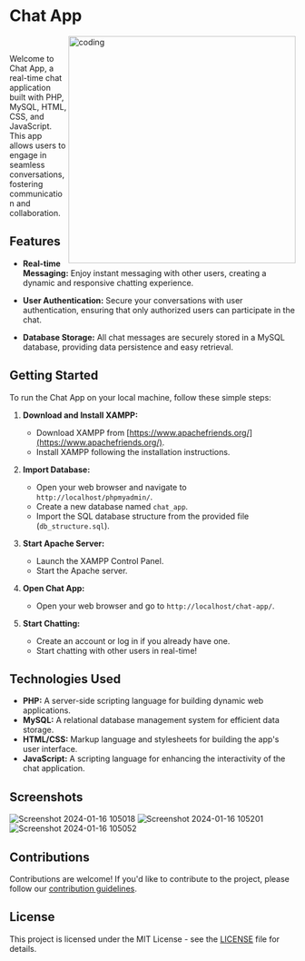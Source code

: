 # Chat App

<img align="right" alt="coding" width="400" src="https://cdn.dribbble.com/users/667622/screenshots/3760930/smalltalk_invite_illustration.gif">
<br>

Welcome to Chat App, a real-time chat application built with PHP, MySQL, HTML, CSS, and JavaScript. This app allows users to engage in seamless conversations, fostering communication and collaboration.

## Features

- **Real-time Messaging:** Enjoy instant messaging with other users, creating a dynamic and responsive chatting experience.

- **User Authentication:** Secure your conversations with user authentication, ensuring that only authorized users can participate in the chat.

- **Database Storage:** All chat messages are securely stored in a MySQL database, providing data persistence and easy retrieval.

## Getting Started

To run the Chat App on your local machine, follow these simple steps:

1. **Download and Install XAMPP:**
   - Download XAMPP from [https://www.apachefriends.org/](https://www.apachefriends.org/).
   - Install XAMPP following the installation instructions.

2. **Import Database:**
   - Open your web browser and navigate to `http://localhost/phpmyadmin/`.
   - Create a new database named `chat_app`.
   - Import the SQL database structure from the provided file (`db_structure.sql`).

3. **Start Apache Server:**
   - Launch the XAMPP Control Panel.
   - Start the Apache server.

4. **Open Chat App:**
   - Open your web browser and go to `http://localhost/chat-app/`.

5. **Start Chatting:**
   - Create an account or log in if you already have one.
   - Start chatting with other users in real-time!

## Technologies Used

- **PHP:** A server-side scripting language for building dynamic web applications.
- **MySQL:** A relational database management system for efficient data storage.
- **HTML/CSS:** Markup language and stylesheets for building the app's user interface.
- **JavaScript:** A scripting language for enhancing the interactivity of the chat application.

## Screenshots
![Screenshot 2024-01-16 105018](https://github.com/Syed1012/Chat_APP/assets/84576013/bad4b843-4d99-4612-b894-d238cd846971)
![Screenshot 2024-01-16 105201](https://github.com/Syed1012/Chat_APP/assets/84576013/1b9631f5-46a6-48aa-9d3d-716cf07ec423)
![Screenshot 2024-01-16 105052](https://github.com/Syed1012/Chat_APP/assets/84576013/68c9523f-9c5e-4c67-b656-9ab324c92321)

## Contributions

Contributions are welcome! If you'd like to contribute to the project, please follow our [contribution guidelines](CONTRIBUTING.md).

## License

This project is licensed under the MIT License - see the [LICENSE](LICENSE) file for details.
